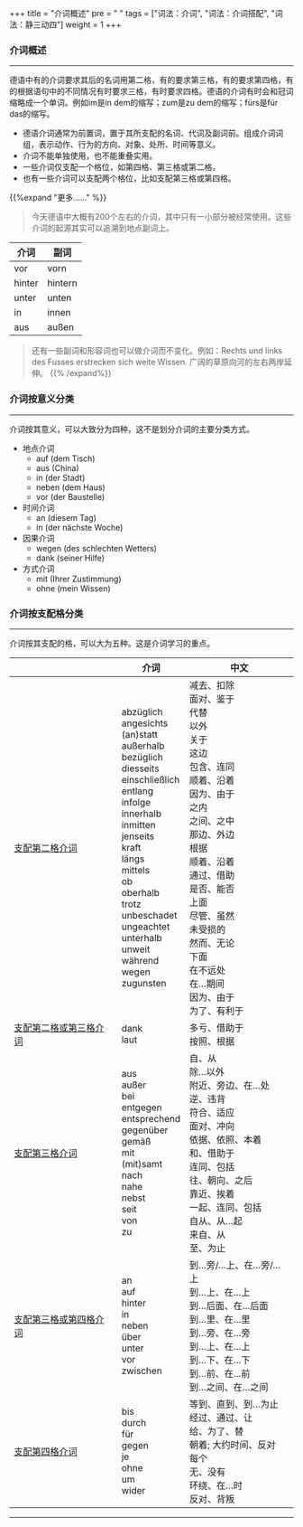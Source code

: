 +++
title = "介词概述"
pre = "<i class='fas fa-arrow-circle-right'></i> "
tags = ["词法：介词", "词法：介词搭配", "词法：静三动四"]
weight = 1
+++

### 介词概述

---

德语中有的介词要求其后的名词用第二格，有的要求第三格，有的要求第四格，有的根据语句中的不同情况有时要求三格，有时要求四格。德语的介词有时会和冠词缩略成一个单词。例如im是in dem的缩写；zum是zu dem的缩写；fürs是für das的缩写。

- 德语介词通常为前置词，置于其所支配的名词、代词及副词前。组成介词词组，表示动作、行为的方向、对象、处所、时间等意义。
- 介词不能单独使用，也不能重叠实用。
- 一些介词仅支配一个格位，如第四格、第三格或第二格。
- 也有一些介词可以支配两个格位，比如支配第三格或第四格。

{{%expand "更多……" %}}
> 今天德语中大概有200个左右的介词，其中只有一小部分被经常使用。这些介词的起源其实可以追溯到地点副词上。

>
| 介词   | 副词    |
| ------ | ------- |
| vor    | vorn    |
| hinter | hintern |
| unter  | unten   |
| in     | innen   |
| aus    | außen   |

> 还有一些副词和形容词也可以做介词而不变化。例如：Rechts und links des Fusses erstrecken sich weite Wissen. 广阔的草原向河的左右两岸延伸。
{{% /expand%}}

### 介词按意义分类

---

介词按其意义，可以大致分为四种，这不是划分介词的主要分类方式。

- 地点介词
  - auf (dem Tisch)
  - aus (China)
  - in (der Stadt)
  - neben (dem Haus)
  - vor (der Baustelle)
- 时间介词
  - an (diesem Tag)
  - in (der nächste Woche)
- 因果介词
  - wegen (des schlechten Wetters)
  - dank (seiner Hilfe)
- 方式介词
  - mit (Ihrer Zustimmung)
  - ohne (mein Wissen)

### 介词按支配格分类

---

介词按其支配的格，可以大为五种。这是介词学习的重点。

|                                                                  | 介词                                                                                                                                                                                                                                                                                                                            | 中文                                                                                                                                                                                                                                                                                                                            |
| ---------------------------------------------------------------- | ------------------------------------------------------------------------------------------------------------------------------------------------------------------------------------------------------------------------------------------------------------------------------------------------------------------------------- | ------------------------------------------------------------------------------------------------------------------------------------------------------------------------------------------------------------------------------------------------------------------------------------------------------------------------------- |
| [支配第二格介词](../praepositionen_gentitiv)                     | abzüglich</br>angesichts</br>(an)statt</br>außerhalb</br>bezüglich</br>diesseits</br>einschließlich</br>entlang</br>infolge</br>innerhalb</br>inmitten</br>jenseits</br>kraft</br>längs</br>mittels</br>ob</br>oberhalb </br>trotz</br>unbeschadet</br>ungeachtet</br>unterhalb</br>unweit</br>während</br>wegen </br>zugunsten | 减去、扣除</br>面对、鉴于</br>代替</br>以外</br>关于</br>这边</br>包含、连同</br>顺着、沿着</br>因为、由于</br>之内</br>之间、之中</br>那边、外边</br>根据</br>顺着、沿着</br>通过、借助</br>是否、能否</br>上面</br>尽管、虽然</br>未受损的</br>然而、无论</br>下面</br>在​不​远处</br>在…期间</br>因为、由于</br>为了、有利于 |
| [支配第二格或第三格介词](../praepositionen_genitiv_oder_dativ)   | dank</br>laut                                                                                                                                                                                                                                                                                                                   | 多亏、借助​于</br>按照、根据                                                                                                                                                                                                                                                                                                    |
| [支配第三格介词](../praepositionen_dativ)                        | aus</br>außer</br>bei</br>entgegen</br>entsprechend</br>gegenüber</br>gemäß</br>mit</br>(mit)samt</br>nach</br>nahe</br>nebst</br>seit</br>von</br>zu                                                                                                                                                                           | 自、从</br>除…以外</br>附近、旁边、在…处</br>逆、违背</br>符合、适应</br>面对、冲​向</br>依据、依照、本着</br>和、借助​于</br>连同、包括</br>往、朝向、之后</br>靠近、挨着</br>一起、连同、包括</br>自从、从…起</br>来自、从</br>至、为止                                                                                       |
| [支配第三格或第四格介词](../praepositionen_dativ_oder_akkusativ) | an </br>auf </br>hinter </br>in </br>neben </br>über </br>unter </br>vor </br>zwischen                                                                                                                                                                                                                                          | 到…旁/…上、在…旁/…上</br>到…上、在…上</br>到…后面、在…后面</br>到…里、在…里</br>到…旁、在…旁</br>到…上、在…上</br>到…下、在…下</br>到…前、在…前</br>到…之间、在…之间                                                                                                                                                            |
| [支配第四格介词](../praepositionen_akkusativ)                    | bis </br>durch </br>für </br>gegen </br>je </br>ohne </br> um </br>wider                                                                                                                                                                                                                                                        | 等到、直到、到…为止 </br>经过、通过、让 </br>给、为了、替</br>朝着; 大约时间、反对 </br>每个 </br>无、没有 </br> 环绕、在…时 </br>反对、背叛                                                                                                                                                                                    |

---

